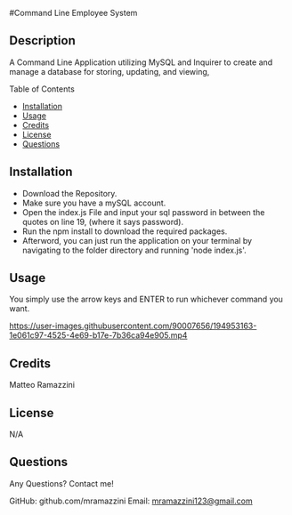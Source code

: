 #Command Line Employee System

## Description 
A Command Line Application utilizing MySQL and Inquirer to create and manage a database for storing, updating, and viewing,

Table of Contents
- [Installation](#installation)
- [Usage](#usage)
- [Credits](#credits)
- [License](#license)
- [Questions](#questions)

## Installation

- Download the Repository. 
- Make sure you have a mySQL account. 
- Open the index.js File and input your sql password in between the quotes on line 19, (where it says password). 
- Run the npm install to download the required packages. 
- Afterword, you can just run the application on your terminal by navigating to the folder directory and running 'node index.js'. 

## Usage

You simply use the arrow keys and ENTER to run whichever command you want. 

https://user-images.githubusercontent.com/90007656/194953163-1e061c97-4525-4e69-b17e-7b36ca94e905.mp4

## Credits

Matteo Ramazzini

## License

N/A

## Questions

Any Questions? Contact me! 

GitHub: github.com/mramazzini
Email: mramazzini123@gmail.com
